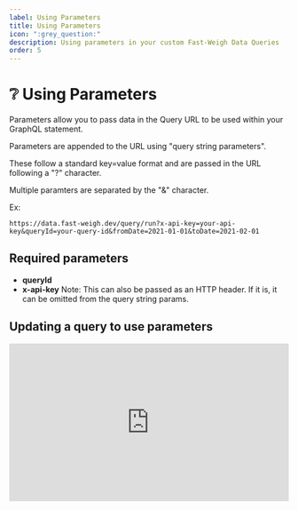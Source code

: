 ```yaml
---
label: Using Parameters
title: Using Parameters
icon: ":grey_question:"
description: Using parameters in your custom Fast-Weigh Data Queries
order: 5
---
```


# :grey_question: Using Parameters

Parameters allow you to pass data in the Query URL to be used within your GraphQL statement.

Parameters are appended to the URL using "query string parameters". 

These follow a standard key=value format and are passed in the URL following a "?" character.

Multiple paramters are separated by the "&" character.

Ex: 
```
https://data.fast-weigh.dev/query/run?x-api-key=your-api-key&queryId=your-query-id&fromDate=2021-01-01&toDate=2021-02-01
```

## Required parameters

- **queryId**
- **x-api-key**
Note: This can also be passed as an HTTP header. If it is, it can be omitted from the query string params.

## Updating a query to use parameters

<div style="position: relative; padding-bottom: 56.25%; height: 0;"><iframe src="https://www.loom.com/embed/536a8a07360f44a7aa77da344bd84877" frameborder="0" webkitallowfullscreen mozallowfullscreen allowfullscreen style="position: absolute; top: 0; left: 0; width: 100%; height: 100%;"></iframe></div>


